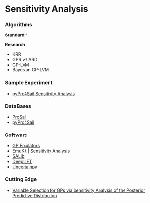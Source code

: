 # Sensitivity Analysis


### Algorithms

**Standard**
* 


**Research**
* KRR
* GPR w/ ARD
* GP-LVM
* Bayesian GP-LVM

### Sample Experiment

* [pyPro4Sail Sensitivity Analysis](https://github.com/hectornieto/pyPro4Sail/blob/master/sensitivity_analysis.py)

### DataBases

* [ProSail](https://github.com/jgomezdans/prosail)
* [pyPro4Sail](https://github.com/hectornieto/pyPro4Sail)

### Software

* [GP Emulators](https://github.com/jgomezdans/gp_emulator)
* [EmuKit](https://amzn.github.io/emukit/) | [Sensitivity Analysis]()
* [SALib](https://github.com/SALib/SALib)
* [DeepLIFT](https://github.com/kundajelab/deeplift)
* [Uncertainpy](https://uncertainpy.readthedocs.io/en/latest/)





### Cutting Edge

* [Variable Selection for GPs via Sensitivity Analysis of the Posterior Predictive Distribution](https://arxiv.org/pdf/1712.08048.pdf)

